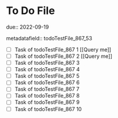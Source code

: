 # To Do File

due:: 2022-09-19

metadatafield:: todoTestFile_867_53

- [ ] Task of todoTestFile_867 1 [[Query me]]
- [ ] Task of todoTestFile_867 2 [[Query me]]
- [ ] Task of todoTestFile_867 3
- [ ] Task of todoTestFile_867 4
- [ ] Task of todoTestFile_867 5
- [ ] Task of todoTestFile_867 6
- [ ] Task of todoTestFile_867 7
- [ ] Task of todoTestFile_867 8
- [ ] Task of todoTestFile_867 9
- [ ] Task of todoTestFile_867 10